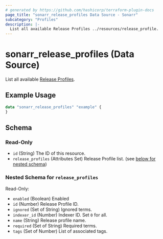 ```yaml
---
# generated by https://github.com/hashicorp/terraform-plugin-docs
page_title: "sonarr_release_profiles Data Source - Sonarr"
subcategory: "Profiles"
description: |-
  List all available Release Profiles ../resources/release_profile.
---
```


# sonarr_release_profiles (Data Source)

<!-- subcategory:Profiles -->
List all available [Release Profiles](../resources/release_profile).

## Example Usage

```terraform
data "sonarr_release_profiles" "example" {
}
```

<!-- schema generated by tfplugindocs -->
## Schema

### Read-Only

- `id` (String) The ID of this resource.
- `release_profiles` (Attributes Set) Release Profile list. (see [below for nested schema](#nestedatt--release_profiles))

<a id="nestedatt--release_profiles"></a>
### Nested Schema for `release_profiles`

Read-Only:

- `enabled` (Boolean) Enabled
- `id` (Number) Release Profile ID.
- `ignored` (Set of String) Ignored terms.
- `indexer_id` (Number) Indexer ID. Set `0` for all.
- `name` (String) Release profile name.
- `required` (Set of String) Required terms.
- `tags` (Set of Number) List of associated tags.
